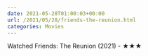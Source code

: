 ```yaml
---
date: 2021-05-28T01:00:03+00:00
url: /2021/05/28/friends-the-reunion.html
categories: Movies
---
```

Watched Friends: The Reunion (2021) - ★★★




